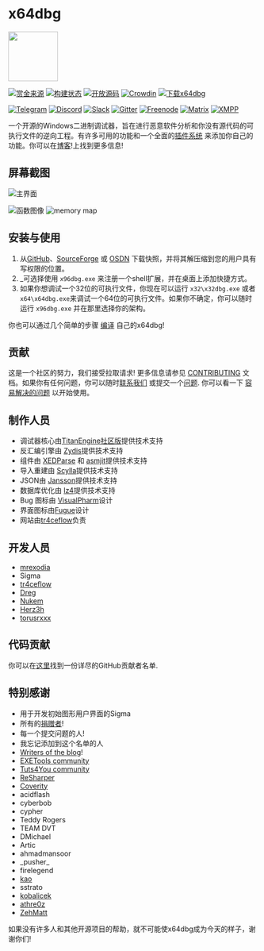 # x64dbg

<img width="100" src="https://github.com/x64dbg/x64dbg/raw/development/src/bug_black.png"/>

[![赏金来源](https://www.bountysource.com/badge/team?team_id=18188&style=raised)](https://github.com/sponsors/mrexodia) [![构建状态](https://ci.appveyor.com/api/projects/status/h1j489qa1mx67e0h?svg=true)](https://ci.appveyor.com/project/mrexodia/x64dbg) [![开放源码](https://www.codetriage.com/x64dbg/x64dbg/badges/users.svg)](https://www.codetriage.com/x64dbg/x64dbg) [![Crowdin](https://d322cqt584bo4o.cloudfront.net/x64dbg/localized.svg)](http://translate.x64dbg.com) [![下载x64dbg](https://img.shields.io/sourceforge/dm/x64dbg.svg)](https://sourceforge.net/projects/x64dbg/files/latest/download)

[![Telegram](https://img.shields.io/badge/chat-%20on%20Telegram-blue.svg)](https://telegram.me/x64dbg) [![Discord](https://img.shields.io/badge/chat-on%20Discord-green.svg)](https://invite.gg/x64dbg) [![Slack](https://img.shields.io/badge/chat-on%20Slack-red.svg)](https://x64dbg-slack.herokuapp.com) [![Gitter](https://img.shields.io/badge/chat-on%20Gitter-lightseagreen.svg)](https://gitter.im/x64dbg/x64dbg) [![Freenode](https://img.shields.io/badge/chat-%20on%20freenode-brightgreen.svg)](https://webchat.freenode.net/?channels=x64dbg) [![Matrix](https://img.shields.io/badge/chat-on%20Matrix-yellowgreen.svg)](https://riot.im/app/#/room/#x64dbg:matrix.org) [![XMPP](https://img.shields.io/badge/chat-%20on%20XMPP-orange.svg)](https://inverse.chat/#converse/room?jid=x64dbg@conference.jwchat.org)

一个开源的Windows二进制调试器，旨在进行恶意软件分析和你没有源代码的可执行文件的逆向工程。有许多可用的功能和一个全面的[插件系统](http://plugins.x64dbg.com) 来添加你自己的功能。你可以在[博客](https://x64dbg.com/blog)!上找到更多信息!

## 屏幕截图

![主界面](https://i.imgur.com/V2f5AP9.png)

![函数图像](https://i.imgur.com/gVjzntJ.png) ![memory map](https://i.imgur.com/cLJwTjY.png)

## 安装与使用

1. 从[GitHub](https://github.com/x64dbg/x64dbg/releases)、[SourceForge](https://sourceforge.net/projects/x64dbg/files/snapshots) 或 [OSDN](https://osdn.net/projects/x64dbg) 下载快照，并将其解压缩到您的用户具有写权限的位置。
2. _可选择使用 `x96dbg.exe` 来注册一个shell扩展，并在桌面上添加快捷方式。
3. 如果你想调试一个32位的可执行文件，你现在可以运行 `x32\x32dbg.exe` 或者 `x64\x64dbg.exe`来调试一个64位的可执行文件。如果你不确定，你可以随时运行 `x96dbg.exe` 并在那里选择你的架构。

你也可以通过几个简单的步骤 [编译](https://github.com/x64dbg/x64dbg/wiki/Compiling-the-whole-project) 自己的x64dbg!

## 贡献

这是一个社区的努力，我们接受拉取请求! 更多信息请参见  [CONTRIBUTING](https://github.com/x64dbg/x64dbg/blob/development/CONTRIBUTING.md) 文档。如果你有任何问题，你可以随时[联系我们](https://x64dbg.com/#contact) 或提交一个[问题](https://github.com/x64dbg/x64dbg/issues). 你可以看一下 [容易解决的问题](https://github.com/x64dbg/x64dbg/issues?q=is%3Aissue+is%3Aopen+label%3Aeasy) 以开始使用。

## 制作人员

- 调试器核心由[TitanEngine社区版](https://github.com/x64dbg/TitanEngine)提供技术支持
- 反汇编引擎由 [Zydis](https://zydis.re)提供技术支持
- 组件由 [XEDParse](https://github.com/x64dbg/XEDParse) 和 [asmjit](https://github.com/asmjit)提供技术支持
- 导入重建由 [Scylla](https://github.com/NtQuery/Scylla)提供技术支持
- JSON由 [Jansson](https://www.digip.org/jansson)提供技术支持
- 数据库优化由 [lz4](https://bitbucket.org/mrexodia/lz4)提供技术支持
- Bug 图标由 [VisualPharm](https://www.visualpharm.com)设计
- 界面图标由[Fugue](https://p.yusukekamiyamane.com)设计
- 网站由[tr4ceflow](https://tr4ceflow.com)负责

## 开发人员

- [mrexodia](https://mrexodia.github.io)
- Sigma
- [tr4ceflow](https://blog.tr4ceflow.com)
- [Dreg](https://www.fr33project.org)
- [Nukem](https://github.com/Nukem9)
- [Herz3h](https://github.com/Herz3h)
- [torusrxxx](https://github.com/torusrxxx)

## 代码贡献

你可以在[这里](https://github.com/x64dbg/x64dbg/graphs/contributors)找到一份详尽的GitHub贡献者名单.

## 特别感谢

- 用于开发初始图形用户界面的Sigma
- 所有的[捐赠者](https://www.bountysource.com/teams/x64dbg/backers)!
- 每一个提交问题的人!
- 我忘记添加到这个名单的人
- [Writers of the blog](https://x64dbg.com/blog/2016/07/09/Looking-for-writers.html)!
- [EXETools community](https://forum.exetools.com)
- [Tuts4You community](https://forum.tuts4you.com)
- [ReSharper](https://www.jetbrains.com/resharper)
- [Coverity](https://www.coverity.com)
- acidflash
- cyberbob
- cypher
- Teddy Rogers
- TEAM DVT
- DMichael
- Artic
- ahmadmansoor
- \_pusher\_
- firelegend
- [kao](https://lifeinhex.com)
- sstrato
- [kobalicek](https://github.com/kobalicek)
- [athre0z](https://github.com/athre0z)
- [ZehMatt](https://github.com/ZehMatt)

如果没有许多人和其他开源项目的帮助，就不可能使x64dbg成为今天的样子，谢谢你们!
